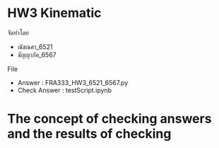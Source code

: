 # HW3 Kinematic 

จัดทำโดย 
- ณัชณศา_6521
- ชัญญาภัค_6567

File 
- Answer : FRA333_HW3_6521_6567.py
- Check Answer : testScript.ipynb 

# The concept of checking answers and the results of checking



